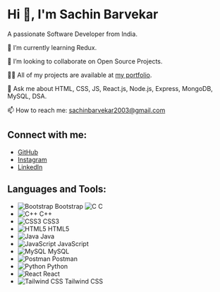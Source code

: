 # Hi 👋, I'm Sachin Barvekar
A passionate Software Developer from India.

🌱 I’m currently learning Redux.

👯 I’m looking to collaborate on Open Source Projects.

👨‍💻 All of my projects are available at [my portfolio](https://swaraj-pawar-portfolio.netlify.app/).

💬 Ask me about HTML, CSS, JS, React.js, Node.js, Express, MongoDB, MySQL, DSA.

📫 How to reach me: sachinbarvekar2003@gmail.com

## Connect with me:
- [GitHub](https://github.com/swaraj-pawar-webdev)
- [Instagram](https://instagram.com/swaraj_pawar_7)
- [LinkedIn](https://linkedin.com/in/swaraj_pawar_7)

## Languages and Tools:
- ![Bootstrap](https://img.icons8.com/color/48/000000/bootstrap.png) Bootstrap ![C](https://img.icons8.com/color/48/000000/c-programming.png) C
- ![C++](https://img.icons8.com/color/48/000000/c-plus-plus-logo.png) C++
- ![CSS3](https://img.icons8.com/color/48/000000/css3.png) CSS3
- ![HTML5](https://img.icons8.com/color/48/000000/html-5.png) HTML5
- ![Java](https://img.icons8.com/color/48/000000/java-coffee-cup-logo.png) Java
- ![JavaScript](https://img.icons8.com/color/48/000000/javascript.png) JavaScript
- ![MySQL](https://img.icons8.com/fluency/48/000000/mysql-logo.png) MySQL
- ![Postman](https://img.icons8.com/fluency/48/000000/postman-api.png) Postman
- ![Python](https://img.icons8.com/color/48/000000/python.png) Python
- ![React](https://img.icons8.com/color/48/000000/react-native.png) React
- ![Tailwind CSS](https://img.icons8.com/color/48/000000/tailwindcss.png) Tailwind CSS
